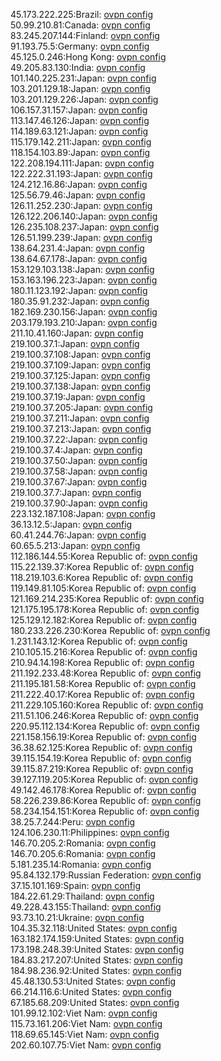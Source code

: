 45.173.222.225:Brazil: [ovpn config](vpn/45_173_222_225.ovpn)  
50.99.210.81:Canada: [ovpn config](vpn/50_99_210_81.ovpn)  
83.245.207.144:Finland: [ovpn config](vpn/83_245_207_144.ovpn)  
91.193.75.5:Germany: [ovpn config](vpn/91_193_75_5.ovpn)  
45.125.0.246:Hong Kong: [ovpn config](vpn/45_125_0_246.ovpn)  
49.205.83.130:India: [ovpn config](vpn/49_205_83_130.ovpn)  
101.140.225.231:Japan: [ovpn config](vpn/101_140_225_231.ovpn)  
103.201.129.18:Japan: [ovpn config](vpn/103_201_129_18.ovpn)  
103.201.129.226:Japan: [ovpn config](vpn/103_201_129_226.ovpn)  
106.157.31.157:Japan: [ovpn config](vpn/106_157_31_157.ovpn)  
113.147.46.126:Japan: [ovpn config](vpn/113_147_46_126.ovpn)  
114.189.63.121:Japan: [ovpn config](vpn/114_189_63_121.ovpn)  
115.179.142.211:Japan: [ovpn config](vpn/115_179_142_211.ovpn)  
118.154.103.89:Japan: [ovpn config](vpn/118_154_103_89.ovpn)  
122.208.194.111:Japan: [ovpn config](vpn/122_208_194_111.ovpn)  
122.222.31.193:Japan: [ovpn config](vpn/122_222_31_193.ovpn)  
124.212.16.86:Japan: [ovpn config](vpn/124_212_16_86.ovpn)  
125.56.79.46:Japan: [ovpn config](vpn/125_56_79_46.ovpn)  
126.11.252.230:Japan: [ovpn config](vpn/126_11_252_230.ovpn)  
126.122.206.140:Japan: [ovpn config](vpn/126_122_206_140.ovpn)  
126.235.108.237:Japan: [ovpn config](vpn/126_235_108_237.ovpn)  
126.51.199.239:Japan: [ovpn config](vpn/126_51_199_239.ovpn)  
138.64.231.4:Japan: [ovpn config](vpn/138_64_231_4.ovpn)  
138.64.67.178:Japan: [ovpn config](vpn/138_64_67_178.ovpn)  
153.129.103.138:Japan: [ovpn config](vpn/153_129_103_138.ovpn)  
153.163.196.223:Japan: [ovpn config](vpn/153_163_196_223.ovpn)  
180.11.123.192:Japan: [ovpn config](vpn/180_11_123_192.ovpn)  
180.35.91.232:Japan: [ovpn config](vpn/180_35_91_232.ovpn)  
182.169.230.156:Japan: [ovpn config](vpn/182_169_230_156.ovpn)  
203.179.193.210:Japan: [ovpn config](vpn/203_179_193_210.ovpn)  
211.10.41.160:Japan: [ovpn config](vpn/211_10_41_160.ovpn)  
219.100.37.1:Japan: [ovpn config](vpn/219_100_37_1.ovpn)  
219.100.37.108:Japan: [ovpn config](vpn/219_100_37_108.ovpn)  
219.100.37.109:Japan: [ovpn config](vpn/219_100_37_109.ovpn)  
219.100.37.125:Japan: [ovpn config](vpn/219_100_37_125.ovpn)  
219.100.37.138:Japan: [ovpn config](vpn/219_100_37_138.ovpn)  
219.100.37.19:Japan: [ovpn config](vpn/219_100_37_19.ovpn)  
219.100.37.205:Japan: [ovpn config](vpn/219_100_37_205.ovpn)  
219.100.37.211:Japan: [ovpn config](vpn/219_100_37_211.ovpn)  
219.100.37.213:Japan: [ovpn config](vpn/219_100_37_213.ovpn)  
219.100.37.22:Japan: [ovpn config](vpn/219_100_37_22.ovpn)  
219.100.37.4:Japan: [ovpn config](vpn/219_100_37_4.ovpn)  
219.100.37.50:Japan: [ovpn config](vpn/219_100_37_50.ovpn)  
219.100.37.58:Japan: [ovpn config](vpn/219_100_37_58.ovpn)  
219.100.37.67:Japan: [ovpn config](vpn/219_100_37_67.ovpn)  
219.100.37.7:Japan: [ovpn config](vpn/219_100_37_7.ovpn)  
219.100.37.90:Japan: [ovpn config](vpn/219_100_37_90.ovpn)  
223.132.187.108:Japan: [ovpn config](vpn/223_132_187_108.ovpn)  
36.13.12.5:Japan: [ovpn config](vpn/36_13_12_5.ovpn)  
60.41.244.76:Japan: [ovpn config](vpn/60_41_244_76.ovpn)  
60.65.5.213:Japan: [ovpn config](vpn/60_65_5_213.ovpn)  
112.186.144.55:Korea Republic of: [ovpn config](vpn/112_186_144_55.ovpn)  
115.22.139.37:Korea Republic of: [ovpn config](vpn/115_22_139_37.ovpn)  
118.219.103.6:Korea Republic of: [ovpn config](vpn/118_219_103_6.ovpn)  
119.149.81.105:Korea Republic of: [ovpn config](vpn/119_149_81_105.ovpn)  
121.169.214.235:Korea Republic of: [ovpn config](vpn/121_169_214_235.ovpn)  
121.175.195.178:Korea Republic of: [ovpn config](vpn/121_175_195_178.ovpn)  
125.129.12.182:Korea Republic of: [ovpn config](vpn/125_129_12_182.ovpn)  
180.233.226.230:Korea Republic of: [ovpn config](vpn/180_233_226_230.ovpn)  
1.231.143.12:Korea Republic of: [ovpn config](vpn/1_231_143_12.ovpn)  
210.105.15.216:Korea Republic of: [ovpn config](vpn/210_105_15_216.ovpn)  
210.94.14.198:Korea Republic of: [ovpn config](vpn/210_94_14_198.ovpn)  
211.192.233.48:Korea Republic of: [ovpn config](vpn/211_192_233_48.ovpn)  
211.195.181.58:Korea Republic of: [ovpn config](vpn/211_195_181_58.ovpn)  
211.222.40.17:Korea Republic of: [ovpn config](vpn/211_222_40_17.ovpn)  
211.229.105.160:Korea Republic of: [ovpn config](vpn/211_229_105_160.ovpn)  
211.51.106.246:Korea Republic of: [ovpn config](vpn/211_51_106_246.ovpn)  
220.95.112.134:Korea Republic of: [ovpn config](vpn/220_95_112_134.ovpn)  
221.158.156.19:Korea Republic of: [ovpn config](vpn/221_158_156_19.ovpn)  
36.38.62.125:Korea Republic of: [ovpn config](vpn/36_38_62_125.ovpn)  
39.115.154.19:Korea Republic of: [ovpn config](vpn/39_115_154_19.ovpn)  
39.115.87.219:Korea Republic of: [ovpn config](vpn/39_115_87_219.ovpn)  
39.127.119.205:Korea Republic of: [ovpn config](vpn/39_127_119_205.ovpn)  
49.142.46.178:Korea Republic of: [ovpn config](vpn/49_142_46_178.ovpn)  
58.226.239.86:Korea Republic of: [ovpn config](vpn/58_226_239_86.ovpn)  
58.234.154.151:Korea Republic of: [ovpn config](vpn/58_234_154_151.ovpn)  
38.25.7.244:Peru: [ovpn config](vpn/38_25_7_244.ovpn)  
124.106.230.11:Philippines: [ovpn config](vpn/124_106_230_11.ovpn)  
146.70.205.2:Romania: [ovpn config](vpn/146_70_205_2.ovpn)  
146.70.205.6:Romania: [ovpn config](vpn/146_70_205_6.ovpn)  
5.181.235.14:Romania: [ovpn config](vpn/5_181_235_14.ovpn)  
95.84.132.179:Russian Federation: [ovpn config](vpn/95_84_132_179.ovpn)  
37.15.101.169:Spain: [ovpn config](vpn/37_15_101_169.ovpn)  
184.22.61.29:Thailand: [ovpn config](vpn/184_22_61_29.ovpn)  
49.228.43.155:Thailand: [ovpn config](vpn/49_228_43_155.ovpn)  
93.73.10.21:Ukraine: [ovpn config](vpn/93_73_10_21.ovpn)  
104.35.32.118:United States: [ovpn config](vpn/104_35_32_118.ovpn)  
163.182.174.159:United States: [ovpn config](vpn/163_182_174_159.ovpn)  
173.198.248.39:United States: [ovpn config](vpn/173_198_248_39.ovpn)  
184.83.217.207:United States: [ovpn config](vpn/184_83_217_207.ovpn)  
184.98.236.92:United States: [ovpn config](vpn/184_98_236_92.ovpn)  
45.48.130.53:United States: [ovpn config](vpn/45_48_130_53.ovpn)  
66.214.116.6:United States: [ovpn config](vpn/66_214_116_6.ovpn)  
67.185.68.209:United States: [ovpn config](vpn/67_185_68_209.ovpn)  
101.99.12.102:Viet Nam: [ovpn config](vpn/101_99_12_102.ovpn)  
115.73.161.206:Viet Nam: [ovpn config](vpn/115_73_161_206.ovpn)  
118.69.65.145:Viet Nam: [ovpn config](vpn/118_69_65_145.ovpn)  
202.60.107.75:Viet Nam: [ovpn config](vpn/202_60_107_75.ovpn)  
